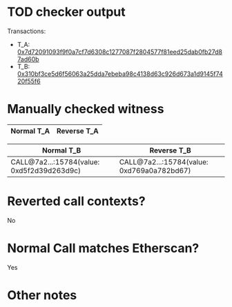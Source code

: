 # TOD checker output

Transactions:
- T_A: [0x7d72091093f9f0a7cf7d6308c1277087f2804577f81eed25dab0fb27d87ad60b](https://etherscan.io/tx/0x7d72091093f9f0a7cf7d6308c1277087f2804577f81eed25dab0fb27d87ad60b)
- T_B: [0x310bf3ce5d6f56063a25dda7ebeba98c4138d63c926d673a1d9145f7420f55f6](https://etherscan.io/tx/0x310bf3ce5d6f56063a25dda7ebeba98c4138d63c926d673a1d9145f7420f55f6)


# Manually checked witness


| Normal T_A    | Reverse T_A   |
|---------------|---------------|

| Normal T_B                                 | Reverse T_B                                |
|--------------------------------------------|--------------------------------------------|
| CALL@7a2...:15784(value: 0xd5f2d39d263d9c) | CALL@7a2...:15784(value: 0xd769a0a782bd67) |


# Reverted call contexts?

No

# Normal Call matches Etherscan?

Yes

# Other notes
